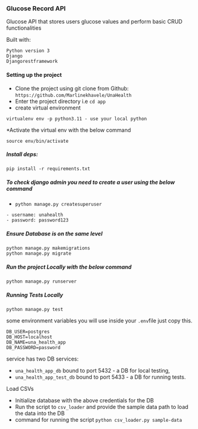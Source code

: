 ### Glucose Record API 
Glucose API that stores users glucose values and perform basic CRUD functionalities

Built with:
```shell
Python version 3
Django
Djangorestframework
```
#### Setting up the project

- Clone the project using git clone from Github: ```https://github.com/Marlinekhavele/UnaHealth```
- Enter the project directory i.e ```cd app```
- create virtual environment
```shell
virtualenv env -p python3.11 - use your local python
```
*Activate the virtual env with the below command
```shell
source env/bin/activate
```

##### Install deps:
```shell
pip install -r requirements.txt
```
##### To check django admin you need to create a user using the below command
- `python manage.py createsuperuser` 
```shell
- username: unahealth
- password: password123
```
##### Ensure Database is on the same level
```
python manage.py makemigrations
python manage.py migrate
```
##### Run the project Locally with the below command 
```shell
python manage.py runserver
```


##### Running Tests Locally
```shell
python manage.py test

```
some environment variables you will use inside your `.env`file just copy this.
```shell
DB_USER=postgres
DB_HOST=localhost
DB_NAME=una_health_app
DB_PASSWORD=password
```
service has two DB services:
- `una_health_app_db` bound to port 5432 - a DB for local testing,
- `una_health_app_test_db` bound to port 5433 - a DB for running tests.

Load CSVs 
- Initialize database with the above credentials for the DB
- Run the script to `csv_loader` and provide the sample data path to load the data into the DB
- command for running the script `python csv_loader.py sample-data`  

